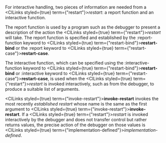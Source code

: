  



For interactive handling, two pieces of information are needed from a <ClLinks styled={true} term={"restart"}><i>restart</i></ClLinks>: a report function and an interactive function. 



The report function is used by a program such as the debugger to present a description of the action the <ClLinks styled={true} term={"restart"}><i>restart</i></ClLinks> will take. The report function is specified and established by the :report-function keyword to <ClLinks styled={true} term={"restart-bind"}><b>restart-bind</b></ClLinks> or the :report keyword to <ClLinks styled={true} term={"restart-case"}><b>restart-case</b></ClLinks>. 



The interactive function, which can be specified using the :interactive-function keyword to <ClLinks styled={true} term={"restart-bind"}><b>restart-bind</b></ClLinks> or :interactive keyword to <ClLinks styled={true} term={"restart-case"}><b>restart-case</b></ClLinks>, is used when the <ClLinks styled={true} term={"restart"}><i>restart</i></ClLinks> is invoked interactively, such as from the debugger, to produce a suitable list of arguments. 



<ClLinks styled={true} term={"invoke-restart"}><b>invoke-restart</b></ClLinks> invokes the most recently *established restart* whose name is the same as the first argument to <ClLinks styled={true} term={"invoke-restart"}><b>invoke-restart</b></ClLinks>. If a <ClLinks styled={true} term={"restart"}><i>restart</i></ClLinks> is invoked interactively by the debugger and does not transfer control but rather returns values, the precise action of the debugger on those values is <ClLinks styled={true} term={"implementation-defined"}><i>implementation-defined</i></ClLinks>. 



